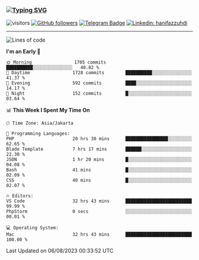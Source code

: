 ### [![Typing SVG](https://readme-typing-svg.herokuapp.com?font=lato&size=22&lines=Hi+There+👋)](https://git.io/typing-svg) 

![visitors](https://visitor-badge.glitch.me/badge?page_id=hanifazzuhdi.hanifazzuhdi)
[![GitHub followers](https://img.shields.io/github/followers/hanifazzuhdi?label=Follow&style=social)](https://github.com/hanifazzuhdi/?tab=follow) 
[![Telegram Badge](https://img.shields.io/badge/-hanif0198-blue?style=social&logo=telegram&link=https://www.t.me/hanif0198/)](https://www.t.me/hanif0198/) 
[![Linkedin: hanifazzuhdi](https://img.shields.io/badge/-hanifazzuhdi-blue?style=flat-square&logo=Linkedin&logoColor=white&link=https://www.linkedin.com/in/hanif-az-zuhdi-69688019b/)](https://www.linkedin.com/in/hanif-az-zuhdi-69688019b/) 

<hr/>

<!--START_SECTION:waka-->
![Lines of code](https://img.shields.io/badge/From%20Hello%20World%20I%27ve%20Written-27.2%20million%20lines%20of%20code-blue)

**I'm an Early 🐤** 

```text
🌞 Morning                1705 commits        ██████████░░░░░░░░░░░░░░░   40.82 % 
🌆 Daytime                1728 commits        ██████████░░░░░░░░░░░░░░░   41.37 % 
🌃 Evening                592 commits         ████░░░░░░░░░░░░░░░░░░░░░   14.17 % 
🌙 Night                  152 commits         █░░░░░░░░░░░░░░░░░░░░░░░░   03.64 % 
```


📊 **This Week I Spent My Time On** 

```text
🕑︎ Time Zone: Asia/Jakarta

💬 Programming Languages: 
PHP                      20 hrs 30 mins      ████████████████░░░░░░░░░   62.65 % 
Blade Template           7 hrs 17 mins       ██████░░░░░░░░░░░░░░░░░░░   22.30 % 
JSON                     1 hr 20 mins        █░░░░░░░░░░░░░░░░░░░░░░░░   04.08 % 
Bash                     41 mins             █░░░░░░░░░░░░░░░░░░░░░░░░   02.09 % 
CSS                      40 mins             █░░░░░░░░░░░░░░░░░░░░░░░░   02.07 % 

🔥 Editors: 
VS Code                  32 hrs 43 mins      █████████████████████████   99.99 % 
PhpStorm                 0 secs              ░░░░░░░░░░░░░░░░░░░░░░░░░   00.01 % 

💻 Operating System: 
Mac                      32 hrs 43 mins      █████████████████████████   100.00 % 
```


 Last Updated on 06/08/2023 00:33:52 UTC
<!--END_SECTION:waka-->
